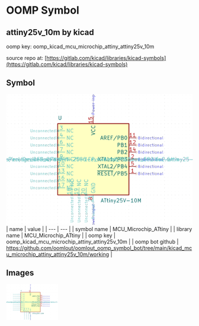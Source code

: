 # OOMP Symbol  
## attiny25v_10m  by kicad  
  
oomp key: oomp_kicad_mcu_microchip_attiny_attiny25v_10m  
  
source repo at: [https://gitlab.com/kicad/libraries/kicad-symbols](https://gitlab.com/kicad/libraries/kicad-symbols)  
## Symbol  
  
[![working.png](working_600.png)](working.png)  
| name | value | 
| --- | --- | 
| symbol name | MCU_Microchip_ATtiny | 
| library name | MCU_Microchip_ATtiny | 
| oomp key | oomp_kicad_mcu_microchip_attiny_attiny25v_10m | 
| oomp bot github | https://github.com/oomlout/oomlout_oomp_symbol_bot/tree/main/kicad_mcu_microchip_attiny_attiny25v_10m/working | 
## Images  
  
[![working.png](working_140.png)](working.png)  
